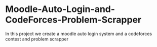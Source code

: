 # Moodle-Auto-Login-and-CodeForces-Problem-Scrapper

In this project we create a moodle auto login system and a codeforces contest and problem scrapper
